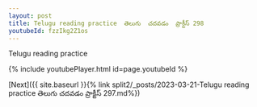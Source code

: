 ```yaml
---
layout: post
title: Telugu reading practice  తెలుగు  చదవడం  ప్రాక్టీస్ 298
youtubeId: fzzIkg2Z1os
---
```

 
 
Telugu reading practice
 
 
 
 
 


{% include youtubePlayer.html id=page.youtubeId %}
 
[Next]({{ site.baseurl }}{% link  split2/_posts/2023-03-21-Telugu reading practice  తెలుగు  చదవడం  ప్రాక్టీస్ 297.md%})
 
